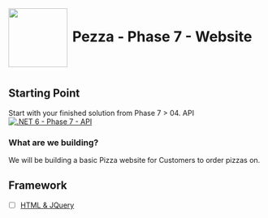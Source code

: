 <img align="left" width="116" height="116" src="../pezza-logo.png" />

# &nbsp;**Pezza - Phase 7 - Website**

<br/><br/>

## **Starting Point**

Start with your finished solution from Phase 7 > 04. API [![.NET 6 - Phase 7 - API](https://github.com/entelect-incubator/.NET/actions/workflows/dotnet-phase7-api.yml/badge.svg)](https://github.com/entelect-incubator/.NET/actions/workflows/dotnet-phase7-api.yml)

### **What are we building?**

We will be building a basic Pizza website for Customers to order pizzas on.

## **Framework**

- [ ] [HTML & JQuery](https://github.com/entelect-incubator/.NET/tree/master/Phase%203/Dashboard/MVC)
